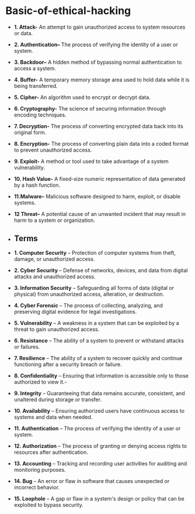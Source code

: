 # Basic-of-ethical-hacking

 - **1. Attack-** An attempt to gain unauthorized access to system resources or data.
- **2. Authentication–** The process of verifying the identity of a user or system.
- **3. Backdoor–** A hidden method of bypassing normal authentication to access a system.
- **4. Buffer-** A temporary memory storage area used to hold data while it is being transferred.
- **5. Cipher-** An algorithm used to encrypt or decrypt data.
- **6. Cryptography-** The science of securing information through encoding techniques.
- **7. Decryption-** The process of converting encrypted data back into its original form.
- **8. Encryption-** The process of converting plain data into a coded format to prevent unauthorized access.
- **9. Exploit-** A method or tool used to take advantage of a system vulnerability.
- **10. Hash Value-** A fixed-size numeric representation of data generated by a hash function.
- **11.Malware–** Malicious software designed to harm, exploit, or disable systems.
- **12 Threat–** A potential cause of an unwanted incident that may result in harm to a system or organization.

- ## Terms
- **1. Computer Security** – Protection of computer systems from theft, damage, or unauthorized access.
- **2. Cyber Security** – Defense of networks, devices, and data from digital attacks and unauthorized access.
- **3. Information Security** – Safeguarding all forms of data (digital or physical) from unauthorized access, alteration, or destruction.
- **4. Cyber Forensic** – The process of collecting, analyzing, and preserving digital evidence for legal investigations.
- **5. Vulnerability** – A weakness in a system that can be exploited by a threat to gain unauthorized access.
- **6. Resistance** – The ability of a system to prevent or withstand attacks or failures.
- **7. Resilience** – The ability of a system to recover quickly and continue functioning after a security breach or failure.
- **8. Confidentiality** – Ensuring that information is accessible only to those authorized to view it.-
- **9. Integrity** – Guaranteeing that data remains accurate, consistent, and unaltered during storage or transfer.
- **10. Availability** – Ensuring authorized users have continuous access to systems and data when needed.
- **11. Authentication** – The process of verifying the identity of a user or system.
- **12. Authorization** – The process of granting or denying access rights to resources after authentication.
- **13. Accounting** – Tracking and recording user activities for auditing and monitoring purposes.
- **14. Bug** – An error or flaw in software that causes unexpected or incorrect behavior.
- **15. Loophole** – A gap or flaw in a system's design or policy that can be exploited to bypass security.



